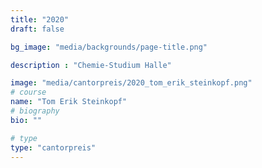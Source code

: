 ```yaml
---
title: "2020"
draft: false

bg_image: "media/backgrounds/page-title.png"

description : "Chemie-Studium Halle"

image: "media/cantorpreis/2020_tom_erik_steinkopf.png"
# course
name: "Tom Erik Steinkopf"
# biography
bio: ""

# type
type: "cantorpreis"
---
```


